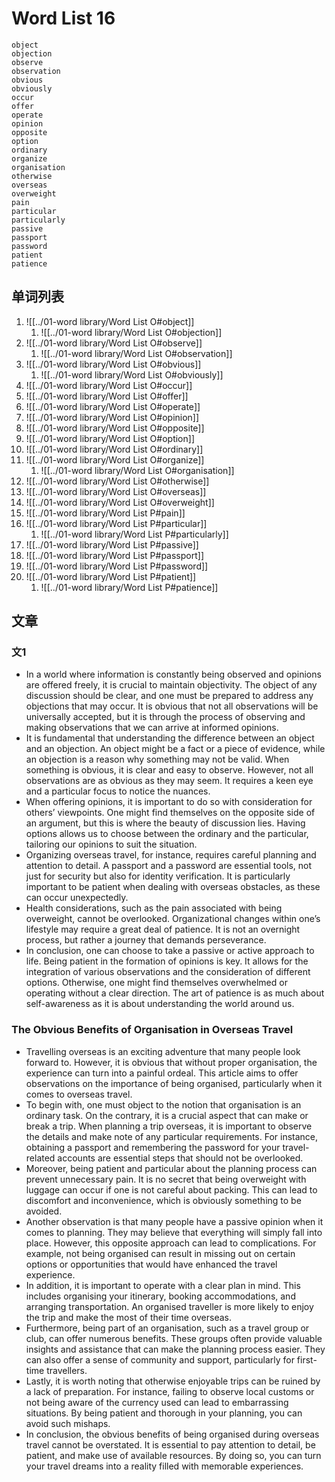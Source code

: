# Word List 16

	object
	objection
	observe
	observation
	obvious
	obviously
	occur
	offer
	operate
	opinion
	opposite
	option
	ordinary
	organize
	organisation
	otherwise
	overseas
	overweight
	pain
	particular
	particularly
	passive
	passport
	password
	patient
	patience

## 单词列表

1. ![[../01-word library/Word List O#object]]
	1. ![[../01-word library/Word List O#objection]]
2. ![[../01-word library/Word List O#observe]]
	1. ![[../01-word library/Word List O#observation]]
3. ![[../01-word library/Word List O#obvious]]
	1. ![[../01-word library/Word List O#obviously]]
4. ![[../01-word library/Word List O#occur]]
5. ![[../01-word library/Word List O#offer]]
6. ![[../01-word library/Word List O#operate]]
7. ![[../01-word library/Word List O#opinion]]
8. ![[../01-word library/Word List O#opposite]]
9. ![[../01-word library/Word List O#option]]
10. ![[../01-word library/Word List O#ordinary]]
11. ![[../01-word library/Word List O#organize]]
	1. ![[../01-word library/Word List O#organisation]]
12. ![[../01-word library/Word List O#otherwise]]
13. ![[../01-word library/Word List O#overseas]]
14. ![[../01-word library/Word List O#overweight]]
15. ![[../01-word library/Word List P#pain]]
16. ![[../01-word library/Word List P#particular]]
	1. ![[../01-word library/Word List P#particularly]]
17. ![[../01-word library/Word List P#passive]]
18. ![[../01-word library/Word List P#passport]]
19. ![[../01-word library/Word List P#password]]
20. ![[../01-word library/Word List P#patient]]
	1. ![[../01-word library/Word List P#patience]]

## 文章

### 文1

- In a world where information is constantly being observed and opinions are offered freely, it is crucial to maintain objectivity. The object of any discussion should be clear, and one must be prepared to address any objections that may occur. It is obvious that not all observations will be universally accepted, but it is through the process of observing and making observations that we can arrive at informed opinions.
- It is fundamental that understanding the difference between an object and an objection. An object might be a fact or a piece of evidence, while an objection is a reason why something may not be valid. When something is obvious, it is clear and easy to observe. However, not all observations are as obvious as they may seem. It requires a keen eye and a particular focus to notice the nuances.
- When offering opinions, it is important to do so with consideration for others’ viewpoints. One might find themselves on the opposite side of an argument, but this is where the beauty of discussion lies. Having options allows us to choose between the ordinary and the particular, tailoring our opinions to suit the situation.
- Organizing overseas travel, for instance, requires careful planning and attention to detail. A passport and a password are essential tools, not just for security but also for identity verification. It is particularly important to be patient when dealing with overseas obstacles, as these can occur unexpectedly.
- Health considerations, such as the pain associated with being overweight, cannot be overlooked. Organizational changes within one’s lifestyle may require a great deal of patience. It is not an overnight process, but rather a journey that demands perseverance.
- In conclusion, one can choose to take a passive or active approach to life. Being patient in the formation of opinions is key. It allows for the integration of various observations and the consideration of different options. Otherwise, one might find themselves overwhelmed or operating without a clear direction. The art of patience is as much about self-awareness as it is about understanding the world around us.

### The Obvious Benefits of Organisation in Overseas Travel

- Travelling overseas is an exciting adventure that many people look forward to. However, it is obvious that without proper organisation, the experience can turn into a painful ordeal. This article aims to offer observations on the importance of being organised, particularly when it comes to overseas travel.
- To begin with, one must object to the notion that organisation is an ordinary task. On the contrary, it is a crucial aspect that can make or break a trip. When planning a trip overseas, it is important to observe the details and make note of any particular requirements. For instance, obtaining a passport and remembering the password for your travel-related accounts are essential steps that should not be overlooked.
- Moreover, being patient and particular about the planning process can prevent unnecessary pain. It is no secret that being overweight with luggage can occur if one is not careful about packing. This can lead to discomfort and inconvenience, which is obviously something to be avoided.
- Another observation is that many people have a passive opinion when it comes to planning. They may believe that everything will simply fall into place. However, this opposite approach can lead to complications. For example, not being organised can result in missing out on certain options or opportunities that would have enhanced the travel experience.
- In addition, it is important to operate with a clear plan in mind. This includes organising your itinerary, booking accommodations, and arranging transportation. An organised traveller is more likely to enjoy the trip and make the most of their time overseas.
- Furthermore, being part of an organisation, such as a travel group or club, can offer numerous benefits. These groups often provide valuable insights and assistance that can make the planning process easier. They can also offer a sense of community and support, particularly for first-time travellers.
- Lastly, it is worth noting that otherwise enjoyable trips can be ruined by a lack of preparation. For instance, failing to observe local customs or not being aware of the currency used can lead to embarrassing situations. By being patient and thorough in your planning, you can avoid such mishaps.
- In conclusion, the obvious benefits of being organised during overseas travel cannot be overstated. It is essential to pay attention to detail, be patient, and make use of available resources. By doing so, you can turn your travel dreams into a reality filled with memorable experiences.
